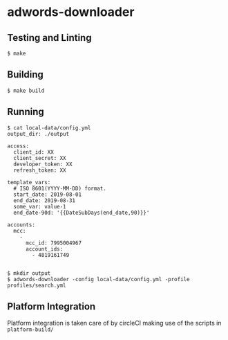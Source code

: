 # adwords-downloader

## Testing and Linting

```shell
$ make
```

## Building

```shell
$ make build
```

## Running

```shell
$ cat local-data/config.yml
output_dir: ./output

access:
  client_id: XX
  client_secret: XX
  developer_token: XX
  refresh_token: XX

template_vars:
  # ISO 8601(YYYY-MM-DD) format.
  start_date: 2019-08-01
  end_date: 2019-08-31
  some_var: value-1
  end_date-90d: '{{DateSubDays(end_date,90)}}'

accounts:
  mcc:
    -
      mcc_id: 7995004967
      account_ids:
        - 4819161749


$ mkdir output
$ adwords-downloader -config local-data/config.yml -profile profiles/search.yml
```

## Platform Integration

Platform integration is taken care of by circleCI making use of the scripts in `platform-build/`
